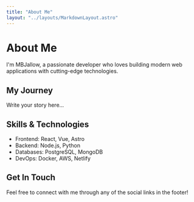 ```yaml
---
title: "About Me"
layout: "../layouts/MarkdownLayout.astro"
---
```


# About Me

I'm MBJallow, a passionate developer who loves building modern web applications with cutting-edge technologies.

## My Journey

Write your story here...

## Skills & Technologies

- Frontend: React, Vue, Astro
- Backend: Node.js, Python
- Databases: PostgreSQL, MongoDB
- DevOps: Docker, AWS, Netlify

## Get In Touch

Feel free to connect with me through any of the social links in the footer!
